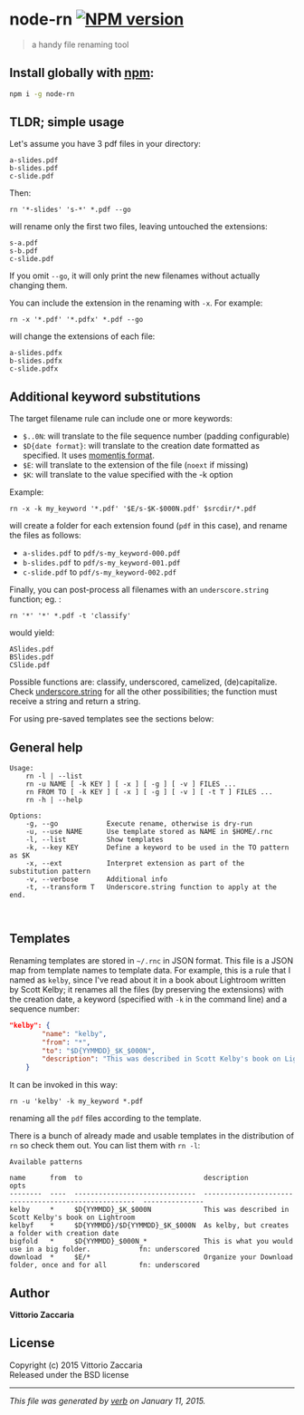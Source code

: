 # node-rn [![NPM version](https://badge.fury.io/js/node-rn.svg)](http://badge.fury.io/js/node-rn)

> a handy file renaming tool

## Install globally with [npm](npmjs.org):

```bash
npm i -g node-rn
```

## TLDR; simple usage

Let's assume you have 3 pdf files in your directory: 

    a-slides.pdf 
    b-slides.pdf
    c-slide.pdf 

Then:

    rn '*-slides' 's-*' *.pdf --go

will rename only the first two files, leaving untouched the extensions:

    s-a.pdf 
    s-b.pdf
    c-slide.pdf

If you omit `--go`, it will only print the new filenames without actually changing them.

You can include the extension in the renaming with `-x`. For example:

    rn -x '*.pdf' '*.pdfx' *.pdf --go

will change the extensions of each file:

    a-slides.pdfx 
    b-slides.pdfx
    c-slide.pdfx

## Additional keyword substitutions

The target filename rule can include one or more keywords:

* `$..0N`: will translate to the file sequence number (padding configurable)
* `$D{date format}`: will translate to the creation date formatted as specified. It uses [momentjs format](http://momentjs.com/docs/#/displaying/format/).
* `$E`: will translate to the extension of the file (`noext` if missing)
* `$K`: will translate to the value specified with the -k option

Example:

    rn -x -k my_keyword '*.pdf' '$E/s-$K-$000N.pdf' $srcdir/*.pdf

will create a folder for each extension found (`pdf` in this case), and rename the files as follows:

* `a-slides.pdf` to `pdf/s-my_keyword-000.pdf`
* `b-slides.pdf` to `pdf/s-my_keyword-001.pdf`
* `c-slide.pdf` to `pdf/s-my_keyword-002.pdf`

Finally, you can post-process all filenames with an `underscore.string` function; eg. :

    rn '*' '*' *.pdf -t 'classify'

would yield:

    ASlides.pdf
    BSlides.pdf
    CSlide.pdf

Possible functions are: classify, underscored, camelized, (de)capitalize. Check [underscore.string](https://github.com/epeli/underscore.string) for all the other possibilities; the function must receive a string and return a string.

For using pre-saved templates see the sections below:

## General help 

```
Usage:
    rn -l | --list 
    rn -u NAME [ -k KEY ] [ -x ] [ -g ] [ -v ] FILES ...
    rn FROM TO [ -k KEY ] [ -x ] [ -g ] [ -v ] [ -t T ] FILES ...
    rn -h | --help 

Options:
    -g, --go            Execute rename, otherwise is dry-run
    -u, --use NAME      Use template stored as NAME in $HOME/.rnc
    -l, --list          Show templates
    -k, --key KEY       Define a keyword to be used in the TO pattern as $K
    -x, --ext           Interpret extension as part of the substitution pattern 
    -v, --verbose       Additional info
    -t, --transform T   Underscore.string function to apply at the end.



```


## Templates

Renaming templates are stored in `~/.rnc` in JSON format. This file is a JSON map from template names to template data. For example, this is a rule that I named as `kelby`, since I've read about it in a book about Lightroom written by Scott Kelby; it renames all the files (by preserving the extensions) with the creation date, a keyword (specified with `-k` in the command line) and a sequence number:

```json
"kelby": {
        "name": "kelby",
        "from": "*",
        "to": "$D{YYMMDD}_$K_$000N",
        "description": "This was described in Scott Kelby's book on Lightroom"
    }
```

It can be invoked in this way:

    rn -u 'kelby' -k my_keyword *.pdf

renaming all the `pdf` files according to the template.

There is a bunch of already made and usable templates in the distribution of `rn` so check them out. You can list them with `rn -l`:

```
Available patterns

name      from  to                              description                                            opts           
--------  ----  ------------------------------  -----------------------------------------------------  ---------------
kelby     *     $D{YYMMDD}_$K_$000N             This was described in Scott Kelby's book on Lightroom                 
kelbyf    *     $D{YYMMDD}/$D{YYMMDD}_$K_$000N  As kelby, but creates a folder with creation date                     
bigfold   *     $D{YYMMDD}_$000N_*              This is what you would use in a big folder.            fn: underscored
download  *     $E/*                            Organize your Download folder, once and for all        fn: underscored
```

## Author

**Vittorio Zaccaria**
 

## License
Copyright (c) 2015 Vittorio Zaccaria  
Released under the BSD license

***

_This file was generated by [verb](https://github.com/assemble/verb) on January 11, 2015._
